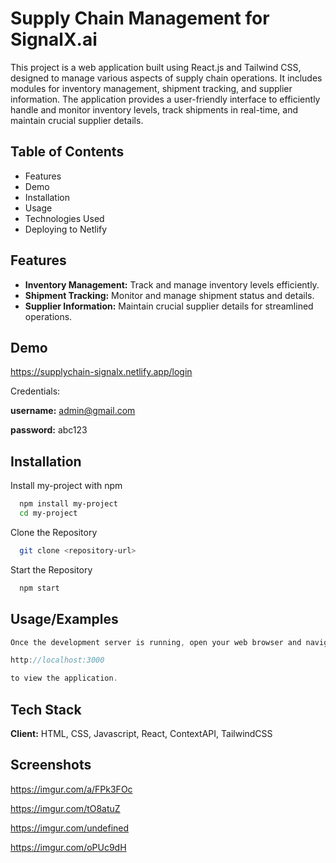 # Supply Chain Management for SignalX.ai

This project is a web application built using React.js and Tailwind CSS, designed to manage various aspects of supply chain operations. It includes modules for inventory management, shipment tracking, and supplier information. The application provides a user-friendly interface to efficiently handle and monitor inventory levels, track shipments in real-time, and maintain crucial supplier details.

## Table of Contents

- Features
- Demo
- Installation
- Usage
- Technologies Used
- Deploying to Netlify

## Features

- **Inventory Management:** Track and manage inventory levels efficiently.
- **Shipment Tracking:** Monitor and manage shipment status and details.
- **Supplier Information:** Maintain crucial supplier details for streamlined operations.

## Demo

https://supplychain-signalx.netlify.app/login

Credentials:

**username:** admin@gmail.com

**password:** abc123

## Installation

Install my-project with npm

```bash
  npm install my-project
  cd my-project
```

Clone the Repository

```bash
  git clone <repository-url>
```

Start the Repository

```bash
  npm start
```

## Usage/Examples

```javascript
Once the development server is running, open your web browser and navigate to

http://localhost:3000

to view the application.
```

## Tech Stack

**Client:** HTML, CSS, Javascript, React, ContextAPI, TailwindCSS

## Screenshots

https://imgur.com/a/FPk3FOc

https://imgur.com/tO8atuZ

https://imgur.com/undefined

https://imgur.com/oPUc9dH
